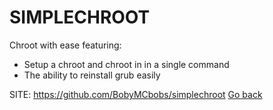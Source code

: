 # SIMPLECHROOT

 Chroot with ease featuring:

 - Setup a chroot and chroot in in a single command
 - The ability to reinstall grub easily

 SITE: https://github.com/BobyMCbobs/simplechroot
 [Go back](https://portable-linux-apps.github.io/apps.html)
